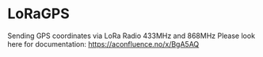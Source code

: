 # LoRaGPS
Sending GPS coordinates via LoRa Radio 433MHz and 868MHz
Please look here for documentation:
https://aconfluence.no/x/BgA5AQ
